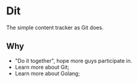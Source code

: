 # Dit

The simple content tracker as Git does.


## Why

* "Do it together", hope more guys participate in.
* Learn more about Git;
* Learn more about Golang;
